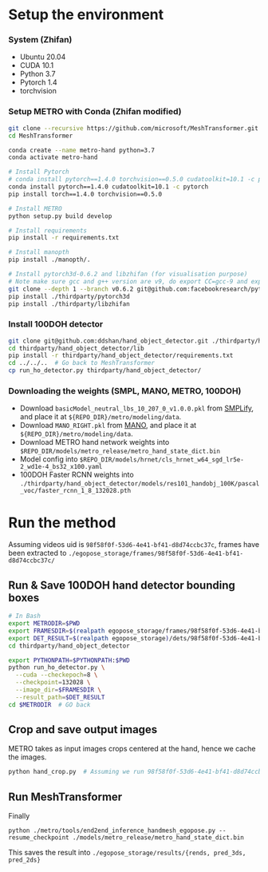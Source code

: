 # Setup the environment

### System (Zhifan)
- Ubuntu 20.04
- CUDA 10.1
- Python 3.7
- Pytorch 1.4
- torchvision

### Setup METRO with Conda (Zhifan modified)

```bash
git clone --recursive https://github.com/microsoft/MeshTransformer.git
cd MeshTransformer

conda create --name metro-hand python=3.7
conda activate metro-hand

# Install Pytorch
# conda install pytorch==1.4.0 torchvision==0.5.0 cudatoolkit=10.1 -c pytorch
conda install pytorch==1.4.0 cudatoolkit=10.1 -c pytorch
pip install torch==1.4.0 torchvision==0.5.0

# Install METRO
python setup.py build develop

# Install requirements
pip install -r requirements.txt

# Install manopth
pip install ./manopth/.

# Install pytorch3d-0.6.2 and libzhifan (for visualisation purpose)
# Note make sure gcc and g++ version are v9, do export CC=gcc-9 and export CXX=g++-9 if necessary
git clone --depth 1 --branch v0.6.2 git@github.com:facebookresearch/pytorch3d.git thirdparty/pytorch3d
pip install ./thirdparty/pytorch3d
pip install ./thirdparty/libzhifan
```

### Install 100DOH detector

```bash
git clone git@github.com:ddshan/hand_object_detector.git ./thirdparty/hand_object_detector
cd thirdparty/hand_object_detector/lib
pip install -r thirdparty/hand_object_detector/requirements.txt
cd ../../..  # Go back to MeshTransformer
cp run_ho_detector.py thirdparty/hand_object_detector/
```


### Downloading the weights (SMPL, MANO, METRO, 100DOH)

- Download `basicModel_neutral_lbs_10_207_0_v1.0.0.pkl` from [SMPLify](http://smplify.is.tue.mpg.de/), and place it at `${REPO_DIR}/metro/modeling/data`.
- Download `MANO_RIGHT.pkl` from [MANO](https://mano.is.tue.mpg.de/), and place it at `${REPO_DIR}/metro/modeling/data`.
- Download METRO hand network weights into `$REPO_DIR/models/metro_release/metro_hand_state_dict.bin`
- Model config into `$REPO_DIR/models/hrnet/cls_hrnet_w64_sgd_lr5e-2_wd1e-4_bs32_x100.yaml`
- 100DOH Faster RCNN weights into `./thirdparty/hand_object_detector/models/res101_handobj_100K/pascal_voc/faster_rcnn_1_8_132028.pth`


# Run the method

Assuming videos uid is `98f58f0f-53d6-4e41-bf41-d8d74ccbc37c`, 
frames have been extracted to `./egopose_storage/frames/98f58f0f-53d6-4e41-bf41-d8d74ccbc37c/`

## Run & Save 100DOH hand detector bounding boxes
```bash
# In Bash
export METRODIR=$PWD
export FRAMESDIR=$(realpath egopose_storage/frames/98f58f0f-53d6-4e41-bf41-d8d74ccbc37c)
export DET_RESULT=$(realpath egopose_storage)/dets/98f58f0f-53d6-4e41-bf41-d8d74ccbc37c.csv
cd thirdparty/hand_object_detector

export PYTHONPATH=$PYTHONPATH:$PWD
python run_ho_detector.py \
  --cuda --checkepoch=8 \
  --checkpoint=132028 \
  --image_dir=$FRAMESDIR \
  --result_path=$DET_RESULT
cd $METRODIR  # GO back
```
## Crop and save output images

METRO takes as input images crops centered at the hand, hence we cache the images.
```bash
python hand_crop.py  # Assuming we run 98f58f0f-53d6-4e41-bf41-d8d74ccbc37c
```

## Run MeshTransformer

Finally
```
python ./metro/tools/end2end_inference_handmesh_egopose.py --resume_checkpoint ./models/metro_release/metro_hand_state_dict.bin 
```

This saves the result into `./egopose_storage/results/{rends, pred_3ds, pred_2ds}`